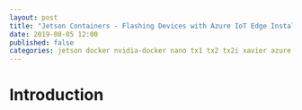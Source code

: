 ```yaml
---
layout: post
title: "Jetson Containers - Flashing Devices with Azure IoT Edge Installed"
date: 2019-08-05 12:00
published: false
categories: jetson docker nvidia-docker nano tx1 tx2 tx2i xavier azure iot-edge
---
```

# Introduction


